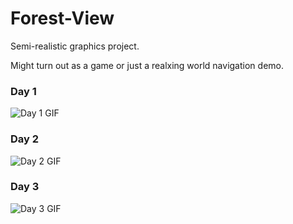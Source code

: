 # Forest-View
Semi-realistic graphics project.

Might turn out as a game or just a realxing world navigation demo.

### Day 1 ###
![Day 1 GIF](https://media.giphy.com/media/h46HqwCQzE2Kw9Sx7j/giphy.gif "Day 1")

### Day 2 ###
![Day 2 GIF](https://media.giphy.com/media/llCZZBIfzq2jIoqs1P/giphy.gif "Day 2")

### Day 3 ###
![Day 3 GIF](https://media.giphy.com/media/M9HgKK7c8fNVrEIKWz/giphy.gif "Day 3")
